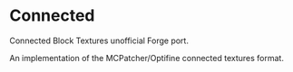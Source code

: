 # Connected

Connected Block Textures unofficial Forge port.

An implementation of the MCPatcher/Optifine connected textures format.
